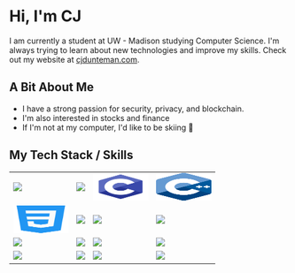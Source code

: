 # Hi, I'm CJ

I am currently a student at UW - Madison studying Computer Science. I'm always trying to learn about new technologies and improve my skills. Check out my website at [cjdunteman.com](http://www.cjdunteman.com/).

## A Bit About Me

- I have a strong passion for security, privacy, and blockchain.
- I'm also interested in stocks and finance
- If I'm not at my computer, I'd like to be skiing 🎿

## My Tech Stack / Skills

<table>
  <tr>
    <td>
      <img src="https://www.vectorlogo.zone/logos/java/java-ar21.svg">
    </td>
    <td>
      <img src="https://www.vectorlogo.zone/logos/python/python-ar21.svg">
    </td>
    <td>
      <img src="/assets/c-programming.svg" width="100" height="50">
    </td>
    <td>
      <img src="/assets/cpp_logo.svg" width="100" height="50">
    </td>
  </tr>
  <tr>
    <td>
      <img src="/assets/css-3.svg" width="100" height="50">
    </td>
    <td>
      <img src="https://www.vectorlogo.zone/logos/javascript/javascript-ar21.svg">
    </td>
    <td>
      <img src="https://www.vectorlogo.zone/logos/reactjs/reactjs-ar21.svg">
    </td>
    <td>
      <img src="https://www.vectorlogo.zone/logos/gatsbyjs/gatsbyjs-ar21.svg"
    </td>
  </tr>
  <tr>
    <td>
      <img src="https://www.vectorlogo.zone/logos/git-scm/git-scm-ar21.svg">
    </td>
    <td>
      <img src="https://www.vectorlogo.zone/logos/gnu_bash/gnu_bash-ar21.svg">
    </td>
    <td>
      <img src="https://www.vectorlogo.zone/logos/sqlite/sqlite-ar21.svg">
    </td>
    <td>
      <img src="https://www.vectorlogo.zone/logos/graphql/graphql-ar21.svg">
    </td>
  </tr>
  <tr>
    <td>
      <img src="https://www.vectorlogo.zone/logos/vim/vim-ar21.svg">
    </td>
    <td>
      <img src="https://www.vectorlogo.zone/logos/visualstudio_code/visualstudio_code-ar21.svg">
    </td>
    <td>
      <img src="https://www.vectorlogo.zone/logos/linux/linux-ar21.svg">
    </td>
    <td>
      <img src="https://www.vectorlogo.zone/logos/firefox/firefox-ar21.svg">
    </td>
  </tr>
</table>
  

